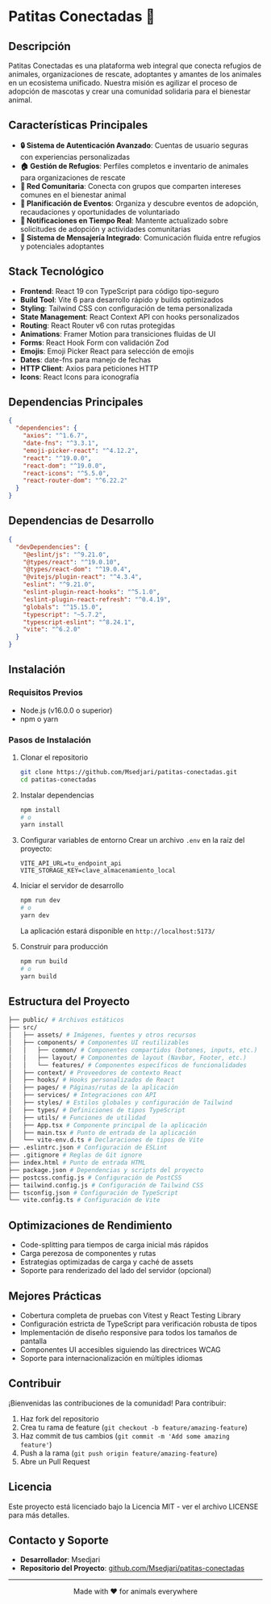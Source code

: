 # Patitas Conectadas 🐾

## Descripción
Patitas Conectadas es una plataforma web integral que conecta refugios de animales, organizaciones de rescate, adoptantes y amantes de los animales en un ecosistema unificado. Nuestra misión es agilizar el proceso de adopción de mascotas y crear una comunidad solidaria para el bienestar animal.

## Características Principales
- **🔒 Sistema de Autenticación Avanzado**: Cuentas de usuario seguras con experiencias personalizadas
- **🏠 Gestión de Refugios**: Perfiles completos e inventario de animales para organizaciones de rescate
- **👥 Red Comunitaria**: Conecta con grupos que comparten intereses comunes en el bienestar animal
- **📅 Planificación de Eventos**: Organiza y descubre eventos de adopción, recaudaciones y oportunidades de voluntariado
- **🔔 Notificaciones en Tiempo Real**: Mantente actualizado sobre solicitudes de adopción y actividades comunitarias
- **💬 Sistema de Mensajería Integrado**: Comunicación fluida entre refugios y potenciales adoptantes

## Stack Tecnológico
- **Frontend**: React 19 con TypeScript para código tipo-seguro
- **Build Tool**: Vite 6 para desarrollo rápido y builds optimizados
- **Styling**: Tailwind CSS con configuración de tema personalizada
- **State Management**: React Context API con hooks personalizados
- **Routing**: React Router v6 con rutas protegidas
- **Animations**: Framer Motion para transiciones fluidas de UI
- **Forms**: React Hook Form con validación Zod
- **Emojis**: Emoji Picker React para selección de emojis
- **Dates**: date-fns para manejo de fechas
- **HTTP Client**: Axios para peticiones HTTP
- **Icons**: React Icons para iconografía

## Dependencias Principales
```json
{
  "dependencies": {
    "axios": "^1.6.7",
    "date-fns": "^3.3.1",
    "emoji-picker-react": "^4.12.2",
    "react": "^19.0.0",
    "react-dom": "^19.0.0",
    "react-icons": "^5.5.0",
    "react-router-dom": "^6.22.2"
  }
}
```

## Dependencias de Desarrollo
```json
{
  "devDependencies": {
    "@eslint/js": "^9.21.0",
    "@types/react": "^19.0.10",
    "@types/react-dom": "^19.0.4",
    "@vitejs/plugin-react": "^4.3.4",
    "eslint": "^9.21.0",
    "eslint-plugin-react-hooks": "^5.1.0",
    "eslint-plugin-react-refresh": "^0.4.19",
    "globals": "^15.15.0",
    "typescript": "~5.7.2",
    "typescript-eslint": "^8.24.1",
    "vite": "^6.2.0"
  }
}
```

## Instalación

### Requisitos Previos
- Node.js (v16.0.0 o superior)
- npm o yarn

### Pasos de Instalación
1. Clonar el repositorio
   ```bash
   git clone https://github.com/Msedjari/patitas-conectadas.git
   cd patitas-conectadas
   ```

2. Instalar dependencias
   ```bash
   npm install
   # o
   yarn install
   ```

3. Configurar variables de entorno
   Crear un archivo `.env` en la raíz del proyecto:
   ```
   VITE_API_URL=tu_endpoint_api
   VITE_STORAGE_KEY=clave_almacenamiento_local
   ```

4. Iniciar el servidor de desarrollo
   ```bash
   npm run dev
   # o
   yarn dev
   ```
   La aplicación estará disponible en `http://localhost:5173/`

5. Construir para producción
   ```bash
   npm run build
   # o
   yarn build
   ```

## Estructura del Proyecto
```bash
├── public/ # Archivos estáticos
├── src/
│   ├── assets/ # Imágenes, fuentes y otros recursos
│   ├── components/ # Componentes UI reutilizables
│   │   ├── common/ # Componentes compartidos (botones, inputs, etc.)
│   │   ├── layout/ # Componentes de layout (Navbar, Footer, etc.)
│   │   └── features/ # Componentes específicos de funcionalidades
│   ├── context/ # Proveedores de contexto React
│   ├── hooks/ # Hooks personalizados de React
│   ├── pages/ # Páginas/rutas de la aplicación
│   ├── services/ # Integraciones con API
│   ├── styles/ # Estilos globales y configuración de Tailwind
│   ├── types/ # Definiciones de tipos TypeScript
│   ├── utils/ # Funciones de utilidad
│   ├── App.tsx # Componente principal de la aplicación
│   ├── main.tsx # Punto de entrada de la aplicación
│   └── vite-env.d.ts # Declaraciones de tipos de Vite
├── .eslintrc.json # Configuración de ESLint
├── .gitignore # Reglas de Git ignore
├── index.html # Punto de entrada HTML
├── package.json # Dependencias y scripts del proyecto
├── postcss.config.js # Configuración de PostCSS
├── tailwind.config.js # Configuración de Tailwind CSS
├── tsconfig.json # Configuración de TypeScript
└── vite.config.ts # Configuración de Vite
```

## Optimizaciones de Rendimiento
- Code-splitting para tiempos de carga inicial más rápidos
- Carga perezosa de componentes y rutas
- Estrategias optimizadas de carga y caché de assets
- Soporte para renderizado del lado del servidor (opcional)

## Mejores Prácticas
- Cobertura completa de pruebas con Vitest y React Testing Library
- Configuración estricta de TypeScript para verificación robusta de tipos
- Implementación de diseño responsive para todos los tamaños de pantalla
- Componentes UI accesibles siguiendo las directrices WCAG
- Soporte para internacionalización en múltiples idiomas

## Contribuir
¡Bienvenidas las contribuciones de la comunidad! Para contribuir:

1. Haz fork del repositorio
2. Crea tu rama de feature (`git checkout -b feature/amazing-feature`)
3. Haz commit de tus cambios (`git commit -m 'Add some amazing feature'`)
4. Push a la rama (`git push origin feature/amazing-feature`)
5. Abre un Pull Request

## Licencia
Este proyecto está licenciado bajo la Licencia MIT - ver el archivo LICENSE para más detalles.

## Contacto y Soporte
- **Desarrollador**: Msedjari
- **Repositorio del Proyecto**: [github.com/Msedjari/patitas-conectadas](https://github.com/Msedjari/Front-Patitas-Conectadas)

---

<p align="center">Made with ❤️ for animals everywhere</p>


